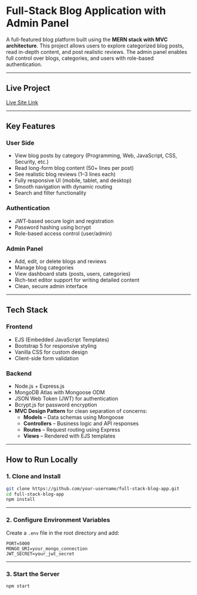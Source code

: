 
#  Full-Stack Blog Application with Admin Panel

A full-featured blog platform built using the **MERN stack with MVC architecture**. This project allows users to explore categorized blog posts, read in-depth content, and post realistic reviews. The admin panel enables full control over blogs, categories, and users with role-based authentication.

---

##  Live Project

 [Live Site Link](https://full-stack-blog-application-with-admin.onrender.com)

---

##  Key Features

###  User Side
- View blog posts by category (Programming, Web, JavaScript, CSS, Security, etc.)
- Read long-form blog content (50+ lines per post)
- See realistic blog reviews (1–3 lines each)
- Fully responsive UI (mobile, tablet, and desktop)
- Smooth navigation with dynamic routing
- Search and filter functionality

###  Authentication
- JWT-based secure login and registration
- Password hashing using bcrypt
- Role-based access control (user/admin)

###  Admin Panel
- Add, edit, or delete blogs and reviews
- Manage blog categories
- View dashboard stats (posts, users, categories)
- Rich-text editor support for writing detailed content
- Clean, secure admin interface

---

##  Tech Stack

###  Frontend
- EJS (Embedded JavaScript Templates)
- Bootstrap 5 for responsive styling
- Vanilla CSS for custom design
- Client-side form validation

###  Backend

- Node.js + Express.js
- MongoDB Atlas with Mongoose ODM
- JSON Web Token (JWT) for authentication
- Bcrypt.js for password encryption
- **MVC Design Pattern** for clean separation of concerns:
  - **Models** – Data schemas using Mongoose
  - **Controllers** – Business logic and API responses
  - **Routes** – Request routing using Express
  - **Views** – Rendered with EJS templates

---

##  How to Run Locally

### 1. Clone and Install

```bash
git clone https://github.com/your-username/full-stack-blog-app.git
cd full-stack-blog-app
npm install
```

---

### 2. Configure Environment Variables

Create a `.env` file in the root directory and add:

```
PORT=5000
MONGO_URI=your_mongo_connection
JWT_SECRET=your_jwt_secret
```

---

### 3. Start the Server

```bash
npm start
```
